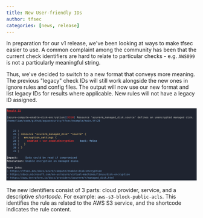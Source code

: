 ```yaml
---
title: New User-friendly IDs
author: tfsec
categories: [news, release]
---
```


In preparation for our v1 release, we've been looking at ways to make tfsec easier to use. A common complaint among the community has been that the current check identifiers are hard to relate to particular checks - e.g. `AWS099` is not a particularly meaningful string.

Thus, we've decided to switch to a new format that conveys more meaning. The previous "legacy" check IDs will still work alongside the new ones in ignore rules and config files. The output will now use our new format and list legacy IDs for results where applicable. New rules will not have a legacy ID assigned.

![New ID Format Example](/assets/img/new-ids.png)

The new identifiers consist of 3 parts: cloud provider, service, and a descriptive *shortcode*. For example: `aws-s3-block-public-acls`. This identifies the rule as related to the AWS S3 service, and the shortcode indicates the rule content.
